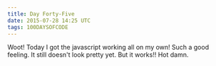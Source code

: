 ```yaml
---
title: Day Forty-Five
date: 2015-07-28 14:25 UTC
tags: 100DAYSOFCODE
---
```


Woot! Today I got the javascript working all on my own! Such a good feeling. It still doesn't look pretty yet. But it works!! Hot damn.
